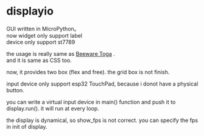 # displayio
GUI written in MicroPython。  
now widget only support label  
device only support st7789

the usage is really same as [Beeware Toga](https://github.com/beeware/toga.git) .  
and it is same as CSS too.  

now, it provides two box (flex and free). the grid box is not finish.  

input device only support esp32 TouchPad, because i donot have a physical button.  

you can write a virtual input device in main() function and push it to display.run().
it will run at every loop.

the display is dynamical, so show_fps is not correct.
you can specify the fps in init of display.


